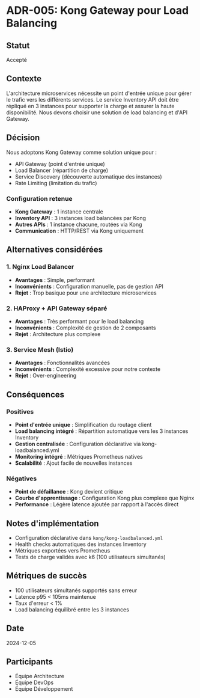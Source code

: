 # ADR-005: Kong Gateway pour Load Balancing

## Statut
Accepté

## Contexte
L'architecture microservices nécessite un point d'entrée unique pour gérer le trafic vers les différents services. Le service Inventory API doit être répliqué en 3 instances pour supporter la charge et assurer la haute disponibilité. Nous devons choisir une solution de load balancing et d'API Gateway.

## Décision
Nous adoptons Kong Gateway comme solution unique pour :
- API Gateway (point d'entrée unique)
- Load Balancer (répartition de charge)
- Service Discovery (découverte automatique des instances)
- Rate Limiting (limitation du trafic)

### Configuration retenue
- **Kong Gateway** : 1 instance centrale
- **Inventory API** : 3 instances load balancées par Kong
- **Autres APIs** : 1 instance chacune, routées via Kong
- **Communication** : HTTP/REST via Kong uniquement

## Alternatives considérées

### 1. Nginx Load Balancer
- **Avantages** : Simple, performant
- **Inconvénients** : Configuration manuelle, pas de gestion API
- **Rejet** : Trop basique pour une architecture microservices

### 2. HAProxy + API Gateway séparé
- **Avantages** : Très performant pour le load balancing
- **Inconvénients** : Complexité de gestion de 2 composants
- **Rejet** : Architecture plus complexe

### 3. Service Mesh (Istio)
- **Avantages** : Fonctionnalités avancées
- **Inconvénients** : Complexité excessive pour notre contexte
- **Rejet** : Over-engineering

## Conséquences

### Positives
- **Point d'entrée unique** : Simplification du routage client
- **Load balancing intégré** : Répartition automatique vers les 3 instances Inventory
- **Gestion centralisée** : Configuration déclarative via kong-loadbalanced.yml
- **Monitoring intégré** : Métriques Prometheus natives
- **Scalabilité** : Ajout facile de nouvelles instances

### Négatives
- **Point de défaillance** : Kong devient critique
- **Courbe d'apprentissage** : Configuration Kong plus complexe que Nginx
- **Performance** : Légère latence ajoutée par rapport à l'accès direct

## Notes d'implémentation
- Configuration déclarative dans `kong/kong-loadbalanced.yml`
- Health checks automatiques des instances Inventory
- Métriques exportées vers Prometheus
- Tests de charge validés avec k6 (100 utilisateurs simultanés)

## Métriques de succès
- 100 utilisateurs simultanés supportés sans erreur
- Latence p95 < 105ms maintenue
- Taux d'erreur < 1%
- Load balancing équilibré entre les 3 instances

## Date
2024-12-05

## Participants
- Équipe Architecture
- Équipe DevOps
- Équipe Développement 